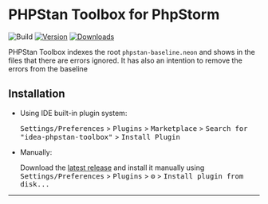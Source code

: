 # PHPStan Toolbox for PhpStorm

![Build](https://github.com/shyim/idea-phpstan-toolbox/workflows/Build/badge.svg)
[![Version](https://img.shields.io/jetbrains/plugin/v/19791.svg)](https://plugins.jetbrains.com/plugin/19791)
[![Downloads](https://img.shields.io/jetbrains/plugin/d/19791.svg)](https://plugins.jetbrains.com/plugin/19791)

<!-- Plugin description -->
PHPStan Toolbox indexes the root `phpstan-baseline.neon` and shows in the files that there are errors ignored.
It has also an intention to remove the errors from the baseline
<!-- Plugin description end -->

## Installation

- Using IDE built-in plugin system:
  
  <kbd>Settings/Preferences</kbd> > <kbd>Plugins</kbd> > <kbd>Marketplace</kbd> > <kbd>Search for "idea-phpstan-toolbox"</kbd> >
  <kbd>Install Plugin</kbd>
  
- Manually:

  Download the [latest release](https://github.com/shyim/idea-phpstan-toolbox/releases/latest) and install it manually using
  <kbd>Settings/Preferences</kbd> > <kbd>Plugins</kbd> > <kbd>⚙️</kbd> > <kbd>Install plugin from disk...</kbd>


---
